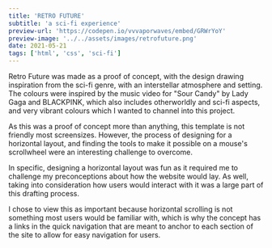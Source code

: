 ```yaml
---
title: 'RETRO FUTURE'
subtitle: 'a sci-fi experience'
preview-url: 'https://codepen.io/vvvaporwaves/embed/GRWrYoY'
preview-image: '../../assets/images/retrofuture.png'
date: 2021-05-21
tags: ['html', 'css', 'sci-fi']
---
```


Retro Future was made as a proof of concept, with the design drawing inspiration from the sci-fi genre, with an interstellar atmosphere and setting. The colours were inspired by the music video for "Sour Candy" by Lady Gaga and BLACKPINK, which also includes otherworldly and sci-fi aspects, and very vibrant colours which I wanted to channel into this project.

As this was a proof of concept more than anything, this template is not friendly most screensizes. However, the process of designing for a horizontal layout, and finding the tools to make it possible on a mouse's scrollwheel were an interesting challenge to overcome.

In specific, designing a horizontal layout was fun as it required me to challenge my preconceptions about how the website would lay. As well, taking into consideration how users would interact with it was a large part of this drafting process.

I chose to view this as important because horizontal scrolling is not something most users would be familiar with, which is why the concept has a links in the quick navigation that are meant to anchor to each section of the site to allow for easy navigation for users.